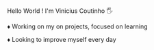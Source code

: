 Hello World ! I'm Vinicius Coutinho :raised_hand_with_fingers_splayed:	

  :diamonds: Working on my on projects, focused on learning 
  
  :diamonds: Looking to improve myself every day
  
